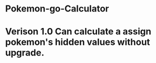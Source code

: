 # Pokemon-go-Calculator
# Verison 1.0   Can calculate a assign pokemon's hidden values without upgrade.
